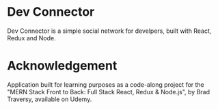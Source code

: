 # Dev Connector

Dev Connector is a simple social network for develpers, built with React, Redux and Node.

# Acknowledgement 

Application built for learning purposes as a code-along project for the "MERN Stack Front to Back: Full Stack React, Redux & Node.js", by Brad Traversy, available on Udemy.